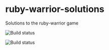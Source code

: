 ruby-warrior-solutions
======================

Solutions to the ruby-warrior game

![Build status](https://badge.buildbox.io/5be8723aff21539cba7513e9d8cfe8e213bdf07ef760604b51.svg?branch=master)

![Build status](https://badge.buildbox.io/5be8723aff21539cba7513e9d8cfe8e213bdf07ef760604b51.svg?branch=RELEASE-a)
